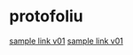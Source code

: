 # protofoliu

[sample link v01](https://rawgit.com/cromozooom/protofoliu/master/index.html)
[sample link v01](https://rawgit.com/cromozooom/protofoliu/master/index.html)
